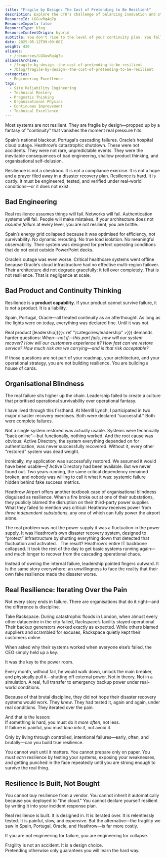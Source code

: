```yaml
---
title: "Fragile by Design: The Cost of Pretending to Be Resilient"
description: Explore the CTO's challenge of balancing innovation and stability, revealing the critical need for resilience in systems to prevent catastrophic failures.
ResourceId: LGGuvRq4g7p
ResourceImport: false
ResourceType: blog
ResourceContentOrigin: hybrid
subtitle: You don't rise to the level of your continuity plan. You fall to the level of your last real test.
date: 2025-05-12T09:00:00Z
weight: 430
aliases:
  - /resources/LGGuvRq4g7p
aliasesArchive:
  - /fragile-by-design--the-cost-of-pretending-to-be-resilient
  - /blog/fragile-by-design--the-cost-of-pretending-to-be-resilient
categories:
  - Engineering Excellence
tags:
  - Site Reliability Engineering
  - Technical Mastery
  - Pragmatic Thinking
  - Organisational Physics
  - Continuous Improvement
  - Technical Excellence
---
```


Most systems are not resilient. They are fragile by design—propped up by a fantasy of "continuity" that vanishes the moment real pressure hits.

Spain’s national blackout. Portugal’s cascading failures. Oracle’s hospital cloud outage. Heathrow’s catastrophic shutdown. These were not accidents. They were not rare, unpredictable events. They were the inevitable consequences of bad engineering, shallow product thinking, and organisational self-delusion.

Resilience is not a checkbox. It is not a compliance exercise. It is not a hope and a prayer filed away in a disaster recovery plan. Resilience is hard. It is costly. It must be engineered, tested, and verified under real-world conditions—or it does not exist.

## Bad Engineering

Real resilience assumes things will fail. Networks will fail. Authentication systems will fail. People will make mistakes. If your architecture does not _assume failure_ at every level, you are not resilient; you are brittle.

Spain’s energy grid collapsed because it was optimised for efficiency, not survivability. No dynamic rerouting. No true load isolation. No meaningful observability. Their system was designed for perfect operating conditions that do not exist outside PowerPoint decks.

Oracle’s outage was even worse. Critical healthcare systems went offline because Oracle’s cloud infrastructure had no effective multi-region failover. Their architecture did not degrade gracefully; it fell over completely. That is not resilience. That is negligence at scale.

## Bad Product and Continuity Thinking

Resilience is a **product capability**. If your product cannot survive failure, it is not a product. It is a liability.

Spain, Portugal, Oracle—all treated continuity as an afterthought. As long as the lights were on today, everything was declared fine. Until it was not.

Real product [leadership]({{< ref "/categories/leadership" >}}) demands harder questions: _When—not if—this part fails, how will our system recover? How will our customers experience it? How fast can we restore service? How much risk are we carrying—and is that risk acceptable?_

If those questions are not part of your roadmap, your architecture, and your operational strategy, you are not building resilience. You are building a house of cards.

## Organisational Blindness

The real failure sits higher up the chain. Leadership failed to create a culture that prioritised operational survivability over operational fantasy.

I have lived through this firsthand. At Merrill Lynch, I participated in two major disaster recovery exercises. Both were declared “successful.” Both were complete failures.

Not a single system restored was actually usable. Systems were technically “back online”—but functionally, nothing worked. And the root cause was obvious: Active Directory, the system everything depended on for authentication, was never successfully recovered. Without it, every other "restored" system was dead weight.

Ironically, my application was successfully restored. We assumed it would have been usable—_if_ Active Directory had been available. But we never found out. Two years running, the same critical dependency remained broken, and nobody was willing to call it what it was: systemic failure hidden behind fake success metrics.

Heathrow Airport offers another textbook case of organisational blindness disguised as resilience. When a fire broke out at one of their substations, they publicly blamed the disruption on their third-party power supplier. What they failed to mention was critical: Heathrow receives power from _three independent substations_, any one of which can fully power the airport alone.

The real problem was not the power supply it was a fluctuation in the power supply. It was Heathrow’s own disaster recovery system, designed to “protect” infrastructure by shutting everything down that detected that fluctuation and activated.  
The result? Heathrow’s entire IT backbone collapsed. It took the rest of the day to get basic systems running again—and much longer to recover from the cascading operational chaos.

Instead of owning the internal failure, leadership pointed fingers outward. It is the same story everywhere: an unwillingness to face the reality that their own fake resilience made the disaster worse.

## Real Resilience: Iterating Over the Pain

Not every story ends in failure. There are organisations that do it right—and the difference is discipline.

Take Rackspace. During catastrophic floods in London, when almost every other datacentre in the city failed, Rackspace’s facility stayed operational. Their backup generators worked exactly as expected. While others blamed suppliers and scrambled for excuses, Rackspace quietly kept their customers online.

When asked why their systems worked when everyone else’s failed, the CEO simply held up a key.

It was the key to the power room.

Every month, without fail, he would walk down, unlock the main breaker, and physically pull it—shutting off external power. Not in theory. Not in a simulation. A real, full transfer to emergency backup power under real-world conditions.

Because of that brutal discipline, they did not hope their disaster recovery systems would work. They _knew_. They had tested it, again and again, under real conditions. They iterated over the pain.

And that is the lesson:  
If something is hard, you must do it _more often_, not less.  
If failure is painful, you must _lean into it_, not avoid it.

Only by living through controlled, intentional failures—early, often, and brutally—can you build true resilience.

You cannot wait until it matters. You cannot prepare only on paper. You must _earn_ resilience by testing your systems, exposing your weaknesses, and getting punched in the face repeatedly until you are strong enough to survive the real thing.

## Resilience Is Built, Not Bought

You cannot buy resilience from a vendor. You cannot inherit it automatically because you deployed to "the cloud." You cannot declare yourself resilient by writing it into your incident response plan.

Real resilience is built. It is designed in. It is iterated over. It is relentlessly tested. It is painful, slow, and expensive. But the alternative—the fragility we saw in Spain, Portugal, Oracle, and Heathrow—is far more costly.

If you are not engineering for failure, you are engineering for collapse.

Fragility is not an accident. It is a design choice.  
Pretending otherwise only guarantees you will learn the hard way.
